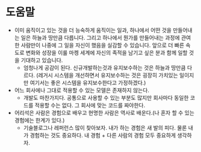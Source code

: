# 도움말

- 이미 움직이고 있는 것을 더 능숙하게 움직이는 일과, 하나에서 어떤 것을 만들어내는 일은 하늘과 땅만큼 다릅니다. 그리고 하나에서 뭔가를 만들어내는 과정에 관여한 사람만이 나중에 그 일을 자신이 했음을 실감할 수 있습니다. 앞으로 더 빠른 속도로 변화와 성장을 이룰 마켕 세계에 자신의 족적을 남기고 싶은 분과 함께 일할 것을 기대하고 있습니다.
  - 엄청나게 공감이 된다. 신규개발하는것과 유지보수하는 것은 하늘과 땅만큼 다르다. (레거시 시스템을 개선하면서 유지보수하는 것은 굉장히 가치있는 일이지만 여기서는 좋은 시스템을 유지보수한다고 가정하겠다.)
- 어느 회사에나 그대로 적용할 수 있는 모델은 존재하지 않는다.
  - 개발도 마찬가지다. 공통으로 사용할 수 있는 부분도 많지만 회사마다 동일한 코드를 적용할 수는 없다. 그 회사에 맞는 코드를 짜야한다.
- 어리석은 사람은 경험으로 배우고 현명한 사람은 역사로 배운다.(나 혼자 할 수 있는 경험에는 한계가 있다.)
  - 기술블로그나 레퍼런스 많이 찾아보자. 내가 하는 경험은 새 발의 피다. 물론 내가 경험하는 것도 중요하다. 내 경험 + 다른 사람의 경험 모두 중요하게 생각하자.
